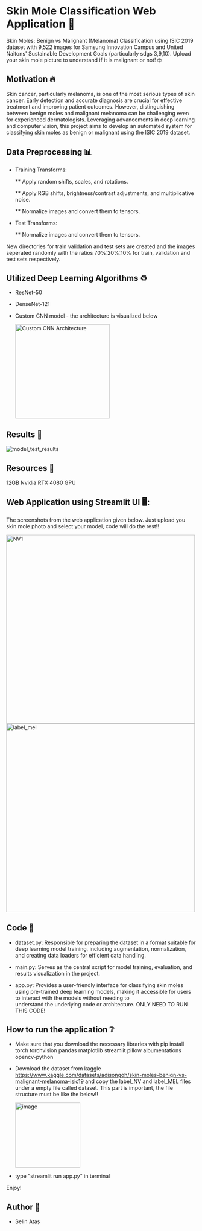 # Skin Mole Classification Web Application 🏥
Skin Moles: Benign vs Malignant (Melanoma) Classification using ISIC 2019 dataset with 9,522 images for Samsung Innovation Campus and United Naitons' Sustainable Development Goals (particularly sdgs 3,9,10).
Upload your skin mole picture to understand if it is malignant or not! 🤓

## Motivation :fire:
Skin cancer, particularly melanoma, is one of the most serious types of skin cancer. Early detection and accurate diagnosis are crucial for effective treatment and improving patient outcomes. However, distinguishing between benign moles and malignant melanoma can be challenging even for experienced dermatologists. Leveraging advancements in deep learning and computer vision, this project aims to develop an automated system for classifying skin moles as benign or malignant using the ISIC 2019 dataset.

## Data Preprocessing 📊

* Training Transforms:

  ** Apply random shifts, scales, and rotations.
  
  ** Apply RGB shifts, brightness/contrast adjustments, and multiplicative noise.
  
  ** Normalize images and convert them to tensors.

* Test Transforms:
  
  ** Normalize images and convert them to tensors.

New directories for train validation and test sets are created and the images seperated randomly with the ratios 70%:20%:10% for train, validation and test sets respectively.

## Utilized Deep Learning Algorithms :gear:

* ResNet-50
* DenseNet-121
* Custom CNN model - the architecture is visualized below

  <img width = "250" src="https://github.com/selinatas/Skin-Mole-Classification/assets/110598211/a8aed045-6a2f-4d51-9e7f-d6c84af05906" alt="Custom CNN Architecture" width="400">

## Results 📑

![model_test_results](https://github.com/selinatas/Skin-Mole-Classification/assets/110598211/437fe878-e7e6-4790-959d-ef00811d6dc2)

## Resources 🧱

12GB Nvidia RTX 4080 GPU

## Web Application using Streamlit UI 🖥️:

The screenshots from the web application given below.
Just upload you skin mole photo and select your model, code will do the rest!!

<img width="500" alt="NV1" src="https://github.com/selinatas/Skin-Mole-Classification/assets/110598211/6d492332-0061-4c86-8912-782e00f295e2">
<img width="500" alt="label_mel" src="https://github.com/selinatas/Skin-Mole-Classification/assets/110598211/c7a6d67b-e00c-4a7c-997c-afeeb0ac9c36">

## Code 📖
* dataset.py:
  Responsible for preparing the dataset in a format suitable for deep learning model training, including augmentation, normalization, and creating data loaders for efficient data handling.

* main.py:
  Serves as the central script for model training, evaluation, and results visualization in the project.

* app.py:
  Provides a user-friendly interface for classifying skin moles using pre-trained deep learning models, making it accessible for users to interact with the models without needing to     
  understand the underlying code or architecture. ONLY NEED TO RUN THIS CODE!


## How to run the application ❔

* Make sure that you download the necessary libraries with pip install torch torchvision pandas matplotlib streamlit pillow albumentations opencv-python
* Download the dataset from kaggle https://www.kaggle.com/datasets/adisongoh/skin-moles-benign-vs-malignant-melanoma-isic19
  and copy the label_NV and label_MEL files under a empty file called dataset. This part is important, the file structure must be like the below!!
  
  <img width="172" alt="image" src="https://github.com/selinatas/Skin-Mole-Classification/assets/110598211/cbdde9cd-8983-4ecb-83c2-e4894d76fa8e">
 
* type "streamlit run app.py" in terminal

 Enjoy!

 ## Author 👤

* Selin Ataş



